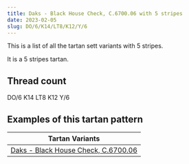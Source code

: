 ```yaml
---
title: Daks - Black House Check, C.6700.06 with 5 stripes
date: 2023-02-05
slug: DO/6/K14/LT8/K12/Y/6
---
```

This is a list of all the tartan sett variants with 5 stripes.

It is a 5 stripes tartan.


## Thread count
DO/6 K14 LT8 K12 Y/6

## Examples of this tartan pattern

| Tartan Variants |
|---------------|
| [Daks - Black House Check, C.6700.06](/variants/do/6/k14/lt8/k12/y/6-dob05000-k000000-lt806050-yf0f020)||
